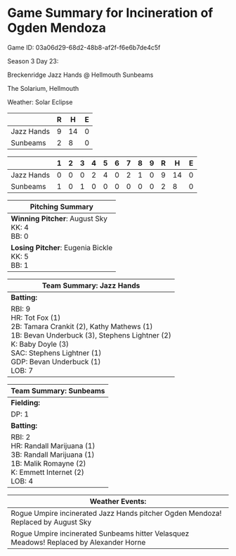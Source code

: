 # Game Summary for Incineration of Ogden Mendoza

Game ID: 03a06d29-68d2-48b8-af2f-f6e6b7de4c5f

Season 3 Day 23:

Breckenridge Jazz Hands @ Hellmouth Sunbeams

The Solarium, Hellmouth

Weather: Solar Eclipse



|  | R | H | E |
| --- | --- | --- | --- |
| Jazz Hands |   9 |  14 |   0 | 
| Sunbeams |   2 |   8 |   0 | 


|  |   1 |   2 |   3 |   4 |   5 |   6 |   7 |   8 |   9 |  R | H | E |
| --- | --- | --- | --- | --- | --- | --- | --- | --- | --- | --- | --- | --- |
| Jazz Hands |   0 |   0 |   0 |   2 |   4 |   0 |   2 |   1 |   0 |   9 |  14 |   0 | 
| Sunbeams |   1 |   0 |   1 |   0 |   0 |   0 |   0 |   0 |   0 |   2 |   8 |   0 | 


| Pitching Summary |
| --- |
| **Winning Pitcher**: August Sky<br />KK: 4<br />BB: 0 |
| **Losing Pitcher**: Eugenia Bickle<br />KK: 5<br />BB: 1 |


| Team Summary: Jazz Hands |
| --- |
| **Batting:** |
| RBI: 9 <br />HR: Tot Fox (1) <br />2B: Tamara Crankit (2), Kathy Mathews (1) <br />1B: Bevan Underbuck (3), Stephens Lightner (2) <br />K: Baby Doyle (3) <br />SAC: Stephens Lightner (1) <br />GDP: Bevan Underbuck (1) <br />LOB: 7 |


| Team Summary: Sunbeams |
| --- |
| **Fielding:** |
| DP: 1 |
| **Batting:** |
| RBI: 2 <br />HR: Randall Marijuana (1) <br />3B: Randall Marijuana (1) <br />1B: Malik Romayne (2) <br />K: Emmett Internet (2) <br />LOB: 4 |


| **Weather Events:** |
| --- |
| Rogue Umpire incinerated Jazz Hands pitcher Ogden Mendoza! Replaced by August Sky |
| Rogue Umpire incinerated Sunbeams hitter Velasquez Meadows! Replaced by Alexander Horne |

